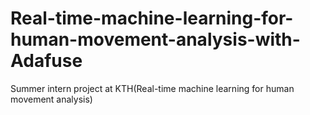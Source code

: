 # Real-time-machine-learning-for-human-movement-analysis-with-Adafuse
Summer intern project at KTH(Real-time machine learning for human movement analysis)


